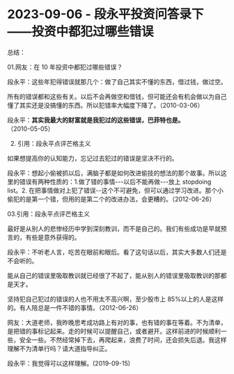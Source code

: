 # 2023-09-06 - 段永平投资问答录下——投资中都犯过哪些错误

总结：

01.网友：在 10 年投资中都犯过哪些错误？

段永平：这些年犯得错误就那几个：做了自己其实不懂的东西，借过钱，做过空。

所有的错误都和这些有关。以后不会再做空和借钱，但可能还会有机会做以为自己懂了其实还是没搞懂的东西。所以犯错率大幅度下降了。（2010-03-06）

段永平：**其实我最大的财富就是我犯过的这些错误，巴菲特也是。**（2010-05-05）

02. 引用：段永平点评芒格主义

如果想提高你的认知能力，忘记过去犯过的错误是坚决不行的。

段永平：想起小偷被抓以后，满脑子都是如何改进偷技的想法的那个故事。所以这里的错误有两种性质的：1.做了错的事情---以后不能再做---放上 stopdoing list。2. 在把事情做对上犯了错误--这个不可避免，但可以通过学习改进。那个小偷犯的是第一个错，但用的是第二个的改进办法，会更糟的。（2012-06-26）

03.引用：段永平点评芒格主义

最好是从别人的悲惨经历中学到深刻教训，而不是自己的。我们有些成功是早就预言的，有些是意外获得的。

段永平：不听老人言，吃苦在眼前和眼后。看了这句话以后，其实大多数人们还是不会听的。

能从自己的错误里吸取教训就已经很了不起了，能从别人的错误里吸取教训的那都是天才。

坚持犯自己犯过的错误的人也不用太不高兴啊，至少股市上 85%以上的人是这样的。有人陪总是一件不错的事情。（2012-06-26）

网友：大道老师，我昨晚思考成功路上有对的事，也有错的事在等着。不为清单，是把错的事标记起来。走的时候可以提醒自己，或者避开。这样前进的时候顺利一些，安全一些。不然经常掉下去，再爬起来，浪费了时间，还会损失后退。我这样理解不为清单行吗？请大道指导纠正。

段永平：我觉得可以这样理解。(2019-09-15)
